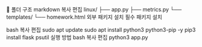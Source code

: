 📁 폴더 구조
markdown
복사
편집
linux/
├── app.py
├── metrics.py
└── templates/
    └── homework.html
외부 패키지 설치
필수 패키지 설치

bash
복사
편집
sudo apt update
sudo apt install python3 python3-pip -y
pip3 install flask psutil
실행 방법
bash
복사
편집
python3 app.py
